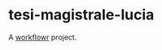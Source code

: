 # tesi-magistrale-lucia

A [workflowr][] project.

[workflowr]: https://github.com/jdblischak/workflowr
